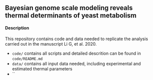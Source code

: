 ## Bayesian genome scale modeling reveals thermal determinants of yeast metabolism

#### Description
This repository contains code and data needed to replicate the analysis carried out in the manuscript Li G, et al. 2020.
* `code/` contains all scripts and detailed descrition can be found in `code/README.md`
* `data/` contains all input data needed, including experimental and estimated thermal parameters
* ``